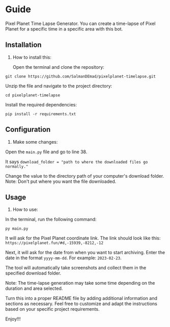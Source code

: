 # Guide
Pixel Planet Time Lapse Generator. You can create a time-lapse of Pixel Planet for a specific time in a specific area with this bot.

## Installation

1. How to install this:

   Open the terminal and clone the repository:
   
```git clone https://github.com/SalmanDEmad/pixelplanet-timelapse.git```

Unzip the file and navigate to the project directory:

```cd pixelplanet-timelapse```

Install the required dependencies:

```pip install -r requirements.txt```


## Configuration

1. Make some changes:

Open the `main.py` file and go to line 38.

It says `download_folder = "path to where the downloaded files go normally."`

Change the value to the directory path of your computer's download folder. Note: Don't put where you want the file downloaded.

## Usage

1. How to use:

In the terminal, run the following command:

```py main.py```


It will ask for the Pixel Planet coordinate link. The link should look like this: `https://pixelplanet.fun/#d,-15939,-8212,-12`

Next, it will ask for the date from when you want to start archiving. Enter the date in the format `yyyy-mm-dd`. For example: `2023-02-23`.

The tool will automatically take screenshots and collect them in the specified download folder.

Note: The time-lapse generation may take some time depending on the duration and area selected.

Turn this into a proper README file by adding additional information and sections as necessary. Feel free to customize and adapt the instructions based on your specific project requirements.

Enjoy!!!

